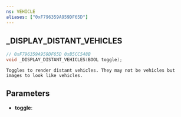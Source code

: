 ```yaml
---
ns: VEHICLE
aliases: ["0xF796359A959DF65D"]
---
```

## _DISPLAY_DISTANT_VEHICLES

```c
// 0xF796359A959DF65D 0xB5CC548B
void _DISPLAY_DISTANT_VEHICLES(BOOL toggle);
```

```
Toggles to render distant vehicles. They may not be vehicles but images to look like vehicles.  
```

## Parameters
* **toggle**: 

